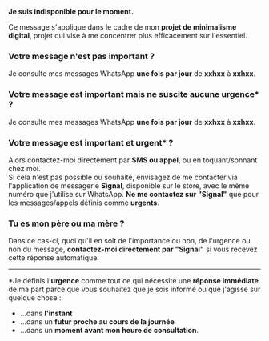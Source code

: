 **Je suis indisponible pour le moment.**

Ce message s'applique dans le cadre de mon **projet de minimalisme digital**, projet qui vise à me concentrer plus efficacement sur l'essentiel.

### Votre message n'est pas **important** ?
Je consulte mes messages WhatsApp **une fois par jour** de **xxhxx** à **xxhxx**.

### Votre message est **important** mais ne suscite **aucune urgence\*** ?  
Je consulte mes messages WhatsApp **une fois par jour** de **xxhxx** à **xxhxx**.

### Votre message est **important** et **urgent\*** ?  
Alors contactez-moi directement par **SMS ou appel**, ou en toquant/sonnant chez moi.  
Si cela n'est pas possible ou souhaité, envisagez de me contacter via l'application de messagerie **Signal**, disponible sur le store, avec le même numéro que j'utilise sur WhatsApp. **Ne me contactez sur "Signal"** que pour les messages/appels définis comme **urgents**.

### Tu es mon père ou ma mère ?
Dans ce cas-ci, quoi qu'il en soit de l'importance ou non, de l'urgence ou non du message, **contactez-moi directement par "Signal"** si vous recevez cette réponse automatique.

---

\*Je définis l'**urgence** comme tout ce qui nécessite une **réponse immédiate** de ma part parce que vous souhaitez que je sois informé ou que j'agisse sur quelque chose :

- ...dans **l'instant**
- ...dans un **futur proche au cours de la journée**
- ...dans un **moment avant mon heure de consultation**.
